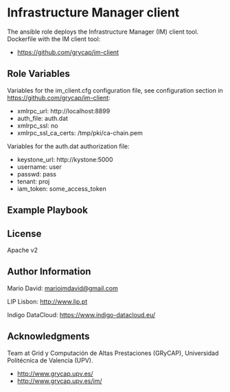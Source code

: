 Infrastructure Manager client
=============================

The ansible role deploys the Infrastructure Manager (IM) client tool.
Dockerfile with the IM client tool:

* https://github.com/grycap/im-client

Role Variables
--------------

Variables for the im_client.cfg configuration file, see configuration
section in https://github.com/grycap/im-client:

* xmlrpc_url: http://localhost:8899
* auth_file: auth.dat
* xmlrpc_ssl: no
* xmlrpc_ssl_ca_certs: /tmp/pki/ca-chain.pem

Variables for the auth.dat authorization file:

* keystone_url: http://kystone:5000
* username: user
* passwd: pass
* tenant: proj
* iam_token: some_access_token

Example Playbook
----------------


License
-------

Apache v2

Author Information
------------------

Mario David: <mariojmdavid@gmail.com>

LIP Lisbon: http://www.lip.pt

Indigo DataCloud: https://www.indigo-datacloud.eu/

Acknowledgments
---------------

Team at Grid y Computación de Altas Prestaciones (GRyCAP),
Universidad Politécnica de Valencia (UPV).

* http://www.grycap.upv.es/
* http://www.grycap.upv.es/im/